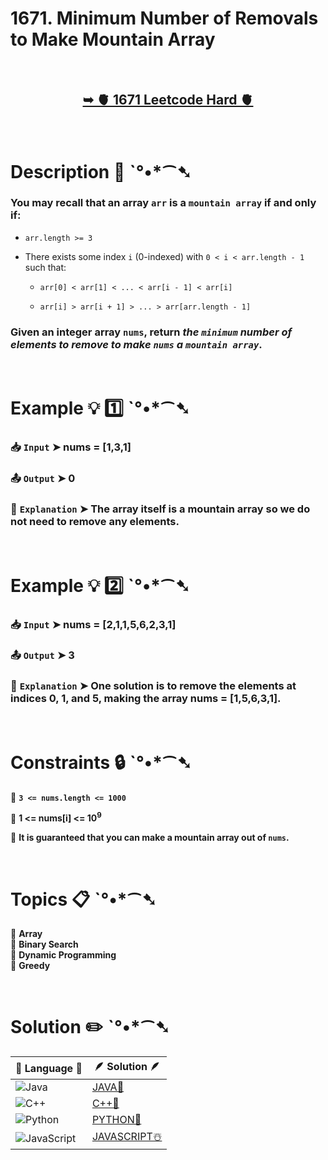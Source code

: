# 1671. Minimum Number of Removals to Make Mountain Array

</br>

<h2 align="center"> 

<a href="https://leetcode.com/problems/minimum-number-of-removals-to-make-mountain-array/description/?envType=daily-question&envId=2024-10-30"><strong>➥ 🫀 1671 Leetcode Hard 🫀 </strong></a>
</h2>

</br>

# Description 📜 ˋ°•*⁀➷

### You may recall that an array `arr` is a `mountain array` if and only if:

- `arr.length >= 3`

- There exists some index `i` (0-indexed) with `0 < i < arr.length - 1` such that:

  - `arr[0] < arr[1] < ... < arr[i - 1] < arr[i]`

  - `arr[i] > arr[i + 1] > ... > arr[arr.length - 1]`

### Given an integer array `nums​​​`, return *the `minimum` number of elements to remove to make `nums​​​` a `mountain array`*.

</br>

# Example 💡 1️⃣ ˋ°•*⁀➷

  ### 📥 `Input`  ➤ nums = [1,3,1]

  ### 📤 `Output`  ➤ 0

  ### 🔦 `Explanation`  ➤ The array itself is a mountain array so we do not need to remove any elements.

</br>

# Example 💡 2️⃣ ˋ°•*⁀➷

  ### 📥 `Input` ➤  nums = [2,1,1,5,6,2,3,1]

  ### 📤 `Output`  ➤ 3

  ### 🔦 `Explanation` ➤ One solution is to remove the elements at indices 0, 1, and 5, making the array nums = [1,5,6,3,1].

</br>

# Constraints 🔒 ˋ°•*⁀➷

🔹 **`3 <= nums.length <= 1000`** </br>

🔹 **1 <= nums[i] <= 10<sup>9</sup>** </br>

🔹 **It is guaranteed that you can make a mountain array out of `nums`.** </br>

</br>

# Topics 📋 ˋ°•*⁀➷

🔸 **Array**  </br>
🔸 **Binary Search**  </br>
🔸 **Dynamic Programming**  </br>
🔸 **Greedy**  </br>

</br>

# Solution ✏️ ˋ°•*⁀➷

| 📒 Language 📒  | 🪶 Solution 🪶 |
| ------------- | ------------- |
|  ![Java](https://img.shields.io/badge/java-%23ED8B00.svg?style=for-the-badge&logo=openjdk&logoColor=white)  | [JAVA🍁](https://github.com/Prakhar-002/LEETCODE/blob/main/%F0%9F%93%9C%20Daily%20Challange%20%F0%9F%92%A1/10%20October%20%F0%9F%AA%94%202024/30%20-%2010%20-%202024%20---%201671.%20Minimum%20Number%20of%20Removals%20to%20Make%20Mountain%20Array%20%E2%98%83%EF%B8%8F%20%F0%9F%8D%81%20%F0%9F%8D%B0%20%F0%9F%8E%B2/%F0%9F%8D%81JAVA%20-%201671.%20Minimum%20Number%20of%20Removals%20to%20Make%20Mountain%20Array.java) |
|  ![C++](https://img.shields.io/badge/c++-%2300599C.svg?style=for-the-badge&logo=c%2B%2B&logoColor=white)  | [C++🎲](https://github.com/Prakhar-002/LEETCODE/blob/main/%F0%9F%93%9C%20Daily%20Challange%20%F0%9F%92%A1/10%20October%20%F0%9F%AA%94%202024/30%20-%2010%20-%202024%20---%201671.%20Minimum%20Number%20of%20Removals%20to%20Make%20Mountain%20Array%20%E2%98%83%EF%B8%8F%20%F0%9F%8D%81%20%F0%9F%8D%B0%20%F0%9F%8E%B2/%F0%9F%8E%B2CPP%20-%201671.%20Minimum%20Number%20of%20Removals%20to%20Make%20Mountain%20Array.cpp)  |
|  ![Python](https://img.shields.io/badge/python-3670A0?style=for-the-badge&logo=python&logoColor=ffdd54)    | [PYTHON🍰](https://github.com/Prakhar-002/LEETCODE/blob/main/%F0%9F%93%9C%20Daily%20Challange%20%F0%9F%92%A1/10%20October%20%F0%9F%AA%94%202024/30%20-%2010%20-%202024%20---%201671.%20Minimum%20Number%20of%20Removals%20to%20Make%20Mountain%20Array%20%E2%98%83%EF%B8%8F%20%F0%9F%8D%81%20%F0%9F%8D%B0%20%F0%9F%8E%B2/%F0%9F%8D%B0PYTHON%20-%201671.%20Minimum%20Number%20of%20Removals%20to%20Make%20Mountain%20Array.py) |
| ![JavaScript](https://img.shields.io/badge/javascript-%23323330.svg?style=for-the-badge&logo=javascript&logoColor=%23F7DF1E)   | [JAVASCRIPT☃️](https://github.com/Prakhar-002/LEETCODE/blob/main/%F0%9F%93%9C%20Daily%20Challange%20%F0%9F%92%A1/10%20October%20%F0%9F%AA%94%202024/30%20-%2010%20-%202024%20---%201671.%20Minimum%20Number%20of%20Removals%20to%20Make%20Mountain%20Array%20%E2%98%83%EF%B8%8F%20%F0%9F%8D%81%20%F0%9F%8D%B0%20%F0%9F%8E%B2/%E2%98%83%EF%B8%8FJAVASCRIPT%20-%201671.%20Minimum%20Number%20of%20Removals%20to%20Make%20Mountain%20Array.js) |
